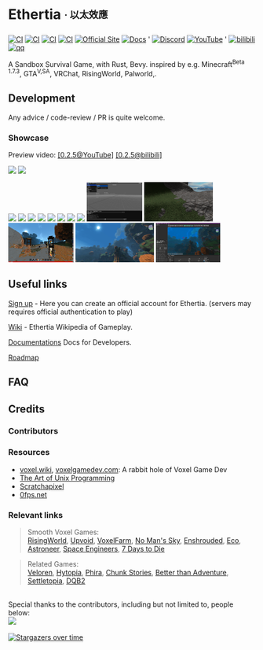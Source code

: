 
# Ethertia <sub><sup>· 以太效應</sup></sub>

[![CI](https://github.com/Dreamtowards/Ethertum/workflows/Windows/badge.svg)](https://github.com/Dreamtowards/Ethertum/actions/workflows/build_windows_release.yml)
[![CI](https://github.com/Dreamtowards/Ethertum/workflows/Linux/badge.svg)](https://github.com/Dreamtowards/Ethertum/actions/workflows/build_linux_release.yml)
[![CI](https://github.com/Dreamtowards/Ethertum/workflows/macOS/badge.svg)](https://github.com/Dreamtowards/Ethertum/actions/workflows/build_macos_release.yml)
[![CI](https://github.com/Dreamtowards/Ethertum/workflows/Web/badge.svg)](https://github.com/Dreamtowards/Ethertum/actions/workflows/build_wasm_release.yml)
[![Official Site](https://img.shields.io/badge/ethertia.com-blue.svg)](//ethertia.com)
[![Docs](https://img.shields.io/badge/docs-blue.svg)](//docs.ethertia.com) ' 
[![Discord](https://img.shields.io/discord/870689606570508319.svg?label=&logo=discord&logoColor=ffffff&color=7389D8&labelColor=6A7EC2)](https://discord.gg/k7ssbPJQnp)
[![YouTube](https://img.shields.io/badge/YouTube-red.svg)](https://youtube.com/@dreamtowards) ' 
[![bilibili](https://img.shields.io/badge/bilibili-gray.svg)](https://space.bilibili.com/19483166)
[![qq](https://img.shields.io/badge/QQ-gray.svg)](https://jq.qq.com/?_wv=1027&k=tgM29oDM)


<!-- ![repo size](https://img.shields.io/github/repo-size/Dreamtowards/Ethertum) -->
<!-- ![Lines of Code](https://tokei.rs/b1/github/Dreamtowards/Ethertum?category=code) -->
<!-- [![code contributor count](https://badgen.net/github/contributors/Dreamtowards/Ethertum?label=code%20contributors)](https://github.com/Dreamtowards/Ethertum/graphs/contributors) -->
<!-- [![dependency status](https://deps.rs/repo/github/Dreamtowards/Ethertum/status.svg)](https://deps.rs/repo/github/Dreamtowards/Ethertum) -->
<!-- [![financial contributor count](https://badgen.net/opencollective/backers/ethertia?label=financial%20contributors)](https://opencollective.com/ethertia) -->
<!-- ![License](https://img.shields.io/badge/license-Access-blue.svg) -->
<!-- ![GitHub all releases](https://img.shields.io/github/downloads/Dreamtowards/Ethertum/total) -->
<!-- ![GitHub release (with filter)](https://img.shields.io/github/v/release/Dreamtowards/Ethertia) -->

<!-- ![](https://img.shields.io/github/languages/code-size/Dreamtowards/Ethertum) -->
<!-- [![Latest version](https://img.shields.io/crates/v/renet.svg)](https://crates.io/crates/renet) -->
<!-- [![Documentation](https://docs.rs/renet/badge.svg)](https://docs.rs/renet) -->
<!-- ![MIT](https://img.shields.io/badge/license-MIT-blue.svg) -->
<!-- ![Apache](https://img.shields.io/badge/license-Apache-blue.svg) -->

A Sandbox Survival Game, with Rust, Bevy. inspired by e.g. Minecraft<sup>Beta 1.7.3</sup>, GTA<sup>V,SA</sup>, VRChat, RisingWorld, Palworld,. 

<!-- [Documentations](https://docs.ethertia.com) - 
[Official Site](https://ethertia.com) - 
[Discord](https://discord.gg/k7ssbPJQnp) &nbsp;|&nbsp;
[Bilibili](https://space.bilibili.com/19483166) - 
[QQ](https://jq.qq.com/?_wv=1027&k=tgM29oDM) -->

<!-- --- -->

<!-- Ethertia _(以太效應 or Ether Effect)_ is a multiplayer voxel sandbox game written in Rust & Bevy. It is  -->
<!-- The game is in active development and enjoys a flourishing player community. -->


## Development

Any advice / code-review / PR is quite welcome.

### Showcase

Preview video: [[0.2.5@YouTube]](https://www.youtube.com/watch?v=GLMZ7c2XN4w) [[0.2.5@bilibili]](https://www.bilibili.com/video/BV1a4421w7DS)

![](https://github.com/Dreamtowards/Ethertum/releases/download/ethertia-0.2.5-2024.02d/screenshot-20240218102806.jpg)
![](https://github.com/Dreamtowards/Ethertum/releases/download/ethertia-0.2.5-2024.02d/screenshot-20240218100444.jpg)

<img style="height: 80px;" src="https://github.com/Dreamtowards/Ethertum/releases/download/ethertia-0.2.5-2024.02d/screenshot-20240218002527.jpg"> <img style="height: 80px;" src="https://github.com/Dreamtowards/Ethertum/releases/download/ethertia-0.2.5-2024.02d/screenshot-20240218005036.jpg"> <img style="height: 80px;" src="https://github.com/Dreamtowards/Ethertum/releases/download/ethertia-0.2.5-2024.02d/screenshot-20240218094516.jpg"> <img style="height: 80px;" src="https://github.com/Dreamtowards/Ethertum/releases/download/ethertia-0.2.5-2024.02d/screenshot-20240217174639.jpg"> <img style="height: 80px;" src="https://github.com/Dreamtowards/Ethertum/releases/download/ethertia-0.2.5-2024.02d/screenshot-20240217160739.jpg"> <img style="height: 80px;" src="https://github.com/Dreamtowards/Ethertum/releases/download/ethertia-0.2.5-2024.02d/screenshot-20240217004724.jpg"> <img style="height: 80px;" src="https://github.com/Dreamtowards/Ethertum/releases/download/ethertum-0.1.4-2023.01d/screenshot-20240120001806.png"> <img style="height: 80px;" src="https://github.com/Dreamtowards/Ethertum/releases/download/ethertum-0.1.4-2023.01d/screenshot-20240119013301.png"> <img style="height: 80px;" src="https://github.com/Dreamtowards/Ethertia/raw/main/run/screenshots/qs230310-1.png"> <img style="height: 80px;" src="https://github.com/Dreamtowards/Ethertia/raw/main/run/screenshots/qs221130.png"> <img style="height: 80px;" src="https://github.com/Dreamtowards/Ethertia/raw/main/run/screenshots/_figures/23u07.png"> <img style="height: 80px;" src="https://github.com/Dreamtowards/Ethertia/raw/main/run/screenshots/qs230401.png" alt="Ethertia"> <img style="height: 80px;" src="https://raw.githubusercontent.com/Dreamtowards/Ethertia/main/run/screenshots/qs230402.png" alt="Ethertia">



## Useful links

[Sign up](https://ethertia.com) - Here you can create an official account for Ethertia. (servers may requires official authentication to play)

[Wiki](https://wiki.ethertia.com) - Ethertia Wikipedia of Gameplay.

[Documentations](https://docs.ethertia.com) Docs for Developers.

[Roadmap]()

## FAQ

## Credits


### Contributors

<!-- - [Dreamtowards]()
- [Thaumstrial]() - Director
- [LittleMao](), [Pi]()
- [Cuppar]()  -->


### Resources

- [voxel.wiki](https://voxel.wiki), [voxelgamedev.com](https://voxelgamedev.com): A rabbit hole of Voxel Game Dev
- [The Art of Unix Programming]()
- [Scratchapixel](https://www.scratchapixel.com/)
- [0fps.net](https://0fps.net/)

<!-- - [OpenGameArt.org](//OpenGameArt.org): 3D Models -->

### Relevant links

> Smooth Voxel Games:  
[RisingWorld](https://www.rising-world.net/), 
[Upvoid](https://upvoid.com/), 
[VoxelFarm](https://procworld.blogspot.com/2010/11/from-voxels-to-polygons.html), 
[No Man's Sky](https://www.nomanssky.com/), 
[Enshrouded](https://enshrouded.com/), 
[Eco](https://play.eco/),
[Astroneer](https://store.steampowered.com/app/361420/ASTRONEER/),
[Space Engineers](https://www.spaceengineersgame.com/), 
[7 Days to Die](https://7daystodie.com/)  

> Related Games:  
[Veloren](https://github.com/veloren/veloren/blob/v0.8.0/voxygen/src/audio/music.rs), 
[Hytopia](https://creators.hytopia.com/docs/about-hytopia), 
[Phira](https://phira.moe/), 
[Chunk Stories](https://web.archive.org/web/20201107224030/http://chunkstories.xyz/blog/a-note-on-descriptor-indexing/),
[Better than Adventure](), 
[Settletopia](https://www.youtube.com/watch?v=BGX6olxzjyA), 
[DQB2](https://store.steampowered.com/app/1072420/DRAGON_QUEST_BUILDERS_2/)

<br>
Special thanks to the contributors, including but not limited to, people below:   
<br>
<a href="https://github.com/Dreamtowards/Ethertum/graphs/contributors">
  <img src="https://contrib.rocks/image?repo=Dreamtowards/Ethertum" />
</a>

[![Stargazers over time](https://starchart.cc/Dreamtowards/Ethertum.svg?variant=adaptive)](https://starchart.cc/Dreamtowards/Ethertum)
